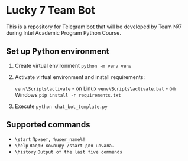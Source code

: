 # Lucky 7 Team Bot

This is a repository for Telegram bot that will be developed by Team №7 during Intel Academic Program Python Course.

## Set up Python environment

1. Create virtual environment `python -m venv venv`
2. Activate virtual environment and install requirements: 

    `venv\Scripts\activate` - on Linux
    `venv\Scripts\activate.bat` - on Windows
    `pip install -r requirements.txt`

3. Execute ``python chat_bot_template.py``

## Supported commands

- `\start`
    `Привет, %user_name%!`
- `\help`
    `Введи команду /start для начала.`
- `\history`
    `Output of the last five commands`
